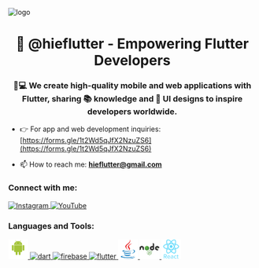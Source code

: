![logo]([[https://github.com/NayanKaremore03/NayanKaremore03/blob/main/banner.png](https://www.canva.com/design/DAGQWPg2PJg/uHgXjWisge6oRuBTE1lrbg/edit)](https://github.com/hieflutter/hieflutter/blob/main/blue%20white%20simple%20computer%20class%20google%20classroom%20header%20%20(1).png))
<h1 align="center">🚀 @hieflutter - Empowering Flutter Developers</h1>
<h3 align="center">📱💻 We create high-quality mobile and web applications with Flutter, sharing 📚 knowledge and 🎨 UI designs to inspire developers worldwide.</h3>

- 👉 For app and web development inquiries: [https://forms.gle/1t2Wd5qJfX2NzuZS6](https://forms.gle/1t2Wd5qJfX2NzuZS6)

- 📫 How to reach me: **hieflutter@gmail.com**

<h3 align="left">Connect with me:</h3>
<p align="left">
  <a href="https://www.instagram.com/hieflutter" target="blank">
    <img align="center" src="https://raw.githubusercontent.com/rahuldkjain/github-profile-readme-generator/master/src/images/icons/Social/instagram.svg" alt="Instagram" height="30" width="40" />
  </a>
  <a href="https://www.youtube.com/@hieflutter" target="blank">
    <img align="center" src="https://raw.githubusercontent.com/rahuldkjain/github-profile-readme-generator/master/src/images/icons/Social/youtube.svg" alt="YouTube" height="30" width="40" />
  </a>
</p>

<h3 align="left">Languages and Tools:</h3>
<p align="left">
  <a href="https://developer.android.com" target="_blank" rel="noreferrer">
    <img src="https://raw.githubusercontent.com/devicons/devicon/master/icons/android/android-original-wordmark.svg" alt="android" width="40" height="40"/>
  </a>
  <a href="https://dart.dev" target="_blank" rel="noreferrer">
    <img src="https://www.vectorlogo.zone/logos/dartlang/dartlang-icon.svg" alt="dart" width="40" height="40"/>
  </a>
  <a href="https://firebase.google.com/" target="_blank" rel="noreferrer">
    <img src="https://www.vectorlogo.zone/logos/firebase/firebase-icon.svg" alt="firebase" width="40" height="40"/>
  </a>
  <a href="https://flutter.dev" target="_blank" rel="noreferrer">
    <img src="https://www.vectorlogo.zone/logos/flutterio/flutterio-icon.svg" alt="flutter" width="40" height="40"/>
  </a>
  <a href="https://www.java.com" target="_blank" rel="noreferrer">
    <img src="https://raw.githubusercontent.com/devicons/devicon/master/icons/java/java-original.svg" alt="java" width="40" height="40"/>
  </a>
  <a href="https://nodejs.org" target="_blank" rel="noreferrer">
    <img src="https://raw.githubusercontent.com/devicons/devicon/master/icons/nodejs/nodejs-original-wordmark.svg" alt="nodejs" width="40" height="40"/>
  </a>
  <a href="https://reactjs.org/" target="_blank" rel="noreferrer">
    <img src="https://raw.githubusercontent.com/devicons/devicon/master/icons/react/react-original-wordmark.svg" alt="react" width="40" height="40"/>
  </a>
</p>
